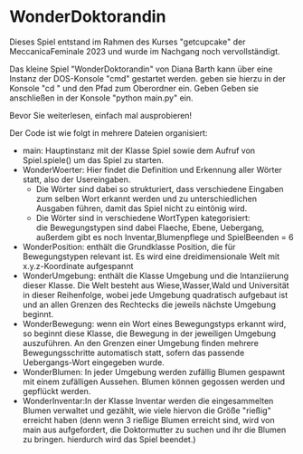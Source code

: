 ﻿# WonderDoktorandin 

Dieses Spiel entstand im Rahmen des Kurses "getcupcake" der MeccanicaFeminale 2023 und wurde im Nachgang noch vervollständigt.

Das kleine Spiel "WonderDoktorandin" von Diana Barth kann über eine Instanz der DOS-Konsole "cmd" gestartet werden.
geben sie hierzu in der Konsole "cd " und den Pfad zum Oberordner ein. Geben
Geben sie anschließen in der Konsole "python main.py" ein.

Bevor Sie weiterlesen, einfach mal ausprobieren!

Der Code ist wie folgt in mehrere Dateien organisiert:

* main: Hauptinstanz mit der Klasse Spiel sowie dem Aufruf von Spiel.spiele() um das Spiel zu starten.
* WonderWoerter: Hier findet die Definition und Erkennung aller Wörter statt, also der Usereingaben. 
  * Die Wörter sind dabei so strukturiert, dass verschiedene Eingaben zum selben Wort erkannt werden und zu unterschiedlichen Ausgaben führen, damit das Spiel nicht zu eintönig wird.
  * Die Wörter sind in verschiedene WortTypen kategorisiert:  
       die Bewegungstypen sind dabei Flaeche, Ebene, Uebergang, außerdem gibt es noch Inventar,Blumenpflege und SpielBeenden = 6
* WonderPosition: enthält die Grundklasse Position, die für Bewegungstypen relevant ist. Es wird eine dreidimensionale Welt mit x.y.z-Koordinate aufgespannt
* WonderUmgebung: enthält die Klasse Umgebung und die Intanziierung dieser Klasse. Die Welt besteht aus Wiese,Wasser,Wald und Universität in dieser Reihenfolge, wobei jede Umgebung quadratisch aufgebaut ist und an allen Grenzen des Rechtecks die jeweils nächste Umgebung beginnt.
* WonderBewegung: wenn ein Wort eines Bewegungstyps erkannt wird, so beginnt diese Klasse, die Bewegung in der jeweiligen Umgebung auszuführen. An den Grenzen einer Umgebung finden mehrere Bewegungsschritte automatisch statt, sofern das passende Uebergangs-Wort eingegeben wurde.
* WonderBlumen: In jeder Umgebung werden zufällig Blumen gespawnt mit einem zufälligen Aussehen. Blumen können gegossen werden und gepflückt werden.
* WonderInventar:In der Klasse Inventar werden die eingesammelten Blumen verwaltet und gezählt, wie viele hiervon die Größe "rießig" erreicht haben (denn wenn 3 rießige Blumen erreicht sind, wird von main aus aufgefordert, die Doktormutter zu suchen und ihr die Blumen zu bringen. hierdurch wird das Spiel beendet.)
